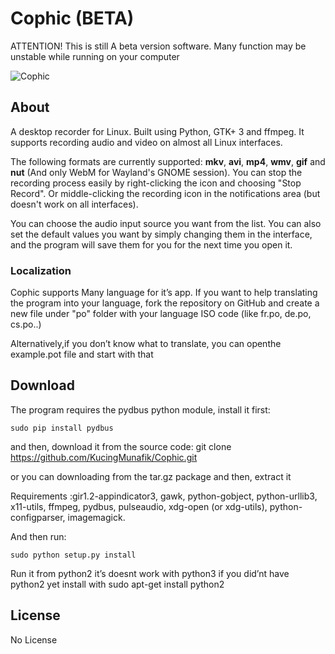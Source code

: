 ﻿# Cophic (BETA)

ATTENTION! This is still A beta version software. Many function may be unstable while running on your computer 

![Cophic](https://i.ibb.co/b1831W0/Screenshot-from-2019-03-21-12-21-02.png)

## About

A desktop recorder for Linux. Built using Python, GTK+ 3 and ffmpeg. It supports recording audio and video on almost all Linux interfaces.

The following formats are currently supported: **mkv**, **avi**, **mp4**, **wmv**, **gif** and **nut** (And only WebM for Wayland's GNOME session). You can stop the recording process easily by right-clicking the icon and choosing "Stop Record". Or middle-clicking the recording icon in the notifications area (but doesn't work on all interfaces).

You can choose the audio input source you want from the list. You can also set the default values you want by simply changing them in the interface, and the program will save them for you for the next time you open it.

### Localization

Cophic supports Many language for it’s app. If you want to help translating the program into your language, fork the repository on GitHub and create a new file under "po" folder with your language ISO code (like fr.po, de.po, cs.po..)

Alternatively,if you don’t know what to translate, you can openthe example.pot file and start with that

## Download

The program requires the pydbus python module, install it first:

    sudo pip install pydbus
    
and then, download it from the source code:
	git clone https://github.com/KucingMunafik/Cophic.git

or you can downloading from the tar.gz package and then, extract it
 
Requirements :gir1.2-appindicator3, gawk, python-gobject, python-urllib3, x11-utils, ffmpeg, pydbus, pulseaudio, xdg-open (or xdg-utils), python-configparser, imagemagick. 

And then run: 

    sudo python setup.py install

Run it from python2 it’s doesnt work with python3 if you did’nt have python2 yet install with
	sudo apt-get install python2
    
## License

No License
